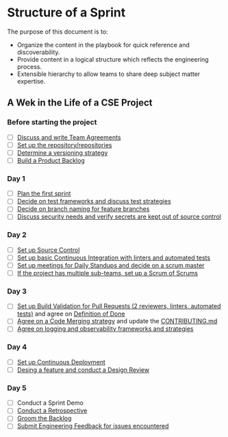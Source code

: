 # Structure of a Sprint

The purpose of this document is to:

- Organize the content in the playbook for quick reference and discoverability.
- Provide content in a logical structure which reflects the engineering process.
- Extensible hierarchy to allow teams to share deep subject matter expertise.

## A Wek in the Life of a CSE Project

### Before starting the project

<!-- TODO:
WORKING AGREEMENTS
  - [Working Agreements](team-agreements/working-agreements/readme.md)
  - [Definition of Ready](team-agreements/definition-of-ready/readme.md)
  - [Definition of Done](team-agreements/definition-of-done/readme.md)
  - [Estimation](sprint-planning/estimation/readme.md)

REPOSITORIES
  - [Decide on how many repositories and repository structures](source-control/readme.md)
  - Add the basics ([README.md](resources/templates/README.md), [LICENSE](resources/templates/LICENSE), [CONTRIBUTING.md](resources/templates/CONTRIBUTING.md), .gitignore, etc)

VERSIONING
  - Recipes for implementing Semantic Versioning
    - ADO Pipelines
    - Jenkins

PRODUCT BACKLOG
  - Guide to creating stories
    - INVEST
    - User story and acceptance criteria examples
    - Defining stories for Machine Learning
  - Recipes
    - Managing product backlog in ADO
-->

- [ ] [Discuss and write Team Agreements](team-agreements/readme.md)
- [ ] [Set up the repository/repositories](source-control/readme.md)
- [ ] [Determine a versioning strategy](source-control/versioning/readme.md)
- [ ] [Build a Product Backlog](backlog-management/readme.md)

### Day 1

<!-- TODO:
SPRINT PLANNING
  - Purpose, Goals, Participants, Facilitation Guidance, Impact, and Measures
  - Capacity Planning
  - Tasking
  - Dividing work WIP Limits
TEST FIRST DEVELOPMENT
  - Conceptual (Purpose, Goals, Impact, and Measures)
  - Developing Test Cases
  - [Unit Testing](test-first-development/unit-testing/readme.md)
    - Conceptual (Purpose, Goals, Impact, and Measures)
  - Load Testing
FEATURE BRANCHING
-->

- [ ] [Plan the first sprint](sprint-planning/readme.md)
- [ ] [Decide on test frameworks and discuss test strategies](test-first-development/readme.md)
- [ ] [Decide on branch naming for feature branches](source-control/feature-branching/readme.md)
- [ ] [Discuss security needs and verify secrets are kept out of source control](continuous-deployment/secrets-management/recipes/azure-devops/secrets-per-branch.md)

### Day 2

<!-- TODO:
SOURCE CONTROL
  - Commit best practices
  - [Git guide](source-control/git.md)
CONTINUOUS INTEGRATION
  - Conceptual (Purpose, Goals, Impact, and Measures)
    - Recipes for ADO
DAILY STANDUPS
  - Purpose, Goals, Participants, Facilitation Guidance, Impact, and Measures
    - What should be in my standup update
  - Recipes
    - How to run efficient standups for remote teams
SCRUM OF SCRUMS
  - Purpose, Goals, Participants, Facilitation Guidance, Impact, and Measures
-->

- [ ] [Set up Source Control](source-control/readme.md)
- [ ] [Set up basic Continuous Integration with linters and automated tests](continuous-integration/readme.md)
- [ ] [Set up meetings for Daily Standups and decide on a scrum master](stand-ups/readme.md)
- [ ] [If the project has multiple sub-teams, set up a Scrum of Scrums](scrum-of-scrums/readme.md)

### Day 3

<!-- TODO:
PULL REQUESTS
  - Conceptual requirements for pull request (it should build, have 1 reviewer, linked work item, build changes)
    - Add emphasis on importance of protecting master, effect this has on crew efficiency
  - Recipe for Setup in
    - Azure DevOps
    - GitHub
  - [Code Reviews](code-reviews/readme.md)
    - Conceptual
      - Add to checklist (breaking changes & backward compatibility, security, fault tolerance, etc)

CODE MERGING
  - prescribe strategy (i.e. squash /w or w/o rebase)
-->

- [ ] [Set up Build Validation for Pull Requests (2 reviewers, linters, automated tests)](pull-requests/readme.md) and agree on [Definition of Done](team-agreements/definition-of-done/readme.md)
- [ ] [Agree on a Code Merging strategy](source-control/git.md) and update the [CONTRIBUTING.md](resources/templates/CONTRIBUTING.md)
- [ ] [Agree on logging and observability frameworks and strategies](observability/readme.md)

### Day 4

<!-- TODO:
CONTINUOUS DEPLOYMENT
  - Conceptual, Purpose, Goals, Impact and Measures
    - Which environments (ci, test, stage)? For each environment...
      - Conceptually whats is the purpose for each env
      - When should deployment trigger
      - Pre-deployment approvers
      - Sign off for promotion
  - Recipes for Setting up CD Pipelines
    - Azure DevOps

-->

- [ ] [Set up Continuous Deployment](continuous-deployment/readme.md)
- [ ] [Desing a feature and conduct a Design Review](design-reviews/readme.md)

### Day 5

<!-- TODO:
SPRINT DEMO
RETROSPECTIVES
  - Conceptual
    - Inputs (Requirements to have ready before meeting)
    - Participants required
    - Outputs (Decisions, actions to conclude meeting)
  - Guide for retrospective facilitator
    - Timeline for 1 hour retro
    - Tips for sticking to time
    - Voting for action items
  - Recipes
    - Remote retros using ADO Retrospectives
    - Remote retros using Retrium
GROOMING
  - Conceptual
    - Inputs (Requirements to have ready before meeting)
    - Participants required
    - Outputs (Decisions, actions to conclude meeting)
  - Definition of ready for stories
    - Examples of well defined acceptance criteria
    - Can the story be tested as written
    - Can it be completed within a sprint
    - Is it dependent on other stories
  - [Estimation](sprint-planning/estimation/readme.md)
    - Resolving estimation conflicts (two people are sizing differently))-->

- [ ] Conduct a Sprint Demo
- [ ] [Conduct a Retrospective](retrospectives/readme.md)
- [ ] [Groom the Backlog](backlog-management/grooming/readme.md)
- [ ] [Submit Engineering Feedback for issues encountered](engineering-feedback/readme.md)